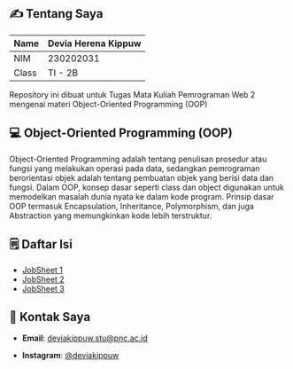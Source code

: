 ## ✍️ Tentang Saya

| Name  | Devia Herena Kippuw |
|-------|---------------------|
| NIM   | 230202031           |
| Class | TI - 2B             |

Repository ini dibuat untuk Tugas Mata Kuliah Pemrograman Web 2 mengenai materi Object-Oriented Programming (OOP) 

## 💻 Object-Oriented Programming (OOP)
Object-Oriented Programming adalah tentang penulisan prosedur atau fungsi yang melakukan operasi pada data, sedangkan pemrograman berorientasi objek adalah tentang pembuatan objek yang berisi data dan fungsi. Dalam OOP, konsep dasar seperti class dan object digunakan untuk memodelkan masalah dunia nyata ke dalam kode program. Prinsip dasar OOP termasuk Encapsulation, Inheritance, Polymorphism, dan juga Abstraction yang memungkinkan kode lebih terstruktur.

## 🗒️ Daftar Isi
- [JobSheet 1](#)
- [JobSheet 2](#)
- [JobSheet 3](#)

## 📧 Kontak Saya
* **Email**: [deviakippuw.stu@pnc.ac.id](mailto:deviakippuw.stu@pnc.ac.id)

* **Instagram**: [@deviakippuw](https://instagram.com/deviakippuw)

